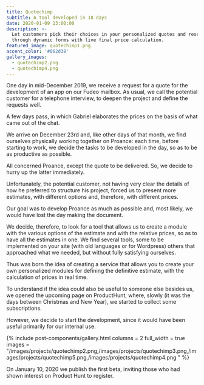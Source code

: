 ```yaml
---
title: Quotechimp
subtitle: A tool developed in 18 days
date: 2020-01-09 23:00:00
description: >-
  Let customers pick their choices in your personalized quotes and reservations
  through dynamic forms with live final price calculation.
featured_image: quotechimp1.png
accent_color: '#062d38'
gallery_images:
  - quotechimp2.png
  - quotechimp4.png
---
```


One day in mid-December 2019, we receive a request for a quote for the development of an app on our Fudeo mailbox. As usual, we call the potential customer for a telephone interview, to deepen the project and define the requests well.

A few days pass, in which Gabriel elaborates the prices on the basis of what came out of the chat.

We arrive on December 23rd and, like other days of that month, we find ourselves physically working together on Proance: each time, before starting to work, we decide the tasks to be developed in the day, so as to be as productive as possible.

All concerned Proance, except the quote to be delivered. So, we decide to hurry up the latter immediately.

Unfortunately, the potential customer, not having very clear the details of how he preferred to structure his project, forced us to present more estimates, with different options and, therefore, with different prices.

Our goal was to develop Proance as much as possible and, most likely, we would have lost the day making the document.

We decide, therefore, to look for a tool that allows us to create a module with the various options of the estimate and with the relative prices, so as to have all the estimates in one. We find several tools, some to be implemented on your site (with old languages ​​or for Wordpress) others that approached what we needed, but without fully satisfying ourselves.

Thus was born the idea of ​​creating a service that allows you to create your own personalized modules for defining the definitive estimate, with the calculation of prices in real time.

To understand if the idea could also be useful to someone else besides us, we opened the upcoming page on ProductHunt, where, slowly (it was the days between Christmas and New Year), we started to collect some subscriptions.

However, we decide to start the development, since it would have been useful primarily for our internal use.

{% include post-components/gallery.html columns = 2 full_width = true images = "/images/projects/quotechimp2.png,/images/projects/quotechimp3.png,/images/projects/quotechimp5.png,/images/projects/quotechimp4.png " %}

On January 10, 2020 we publish the first beta, inviting those who had shown interest on Product Hunt to register.